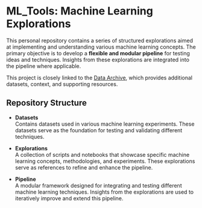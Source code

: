 # ML_Tools: Machine Learning Explorations  

This personal repository contains a series of structured explorations aimed at implementing and understanding various machine learning concepts. The primary objective is to develop a **flexible and modular pipeline** for testing ideas and techniques. Insights from these explorations are integrated into the pipeline where applicable.  

This project is closely linked to the [Data Archive](https://github.com/rhyslwells/Data-Archive), which provides additional datasets, context, and supporting resources.  

## Repository Structure  

- **Datasets**  
  Contains datasets used in various machine learning experiments. These datasets serve as the foundation for testing and validating different techniques.  

- **Explorations**  
  A collection of scripts and notebooks that showcase specific machine learning concepts, methodologies, and experiments. These explorations serve as references to refine and enhance the pipeline.  

- **Pipeline**  
  A modular framework designed for integrating and testing different machine learning techniques. Insights from the explorations are used to iteratively improve and extend this pipeline.  
